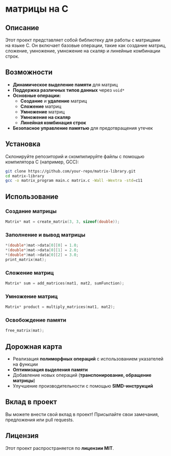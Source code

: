 # матрицы на C

## Описание
Этот проект представляет собой библиотеку для работы с матрицами на языке C. Он включает базовые операции, такие как создание матриц, сложение, умножение, умножение на скаляр и линейные комбинации строк.

## Возможности
- **Динамическое выделение памяти** для матриц  
- **Поддержка различных типов данных** через `void*`  
- **Основные операции:**  
  - **Создание** и **удаление** матриц  
  - **Сложение** матриц  
  - **Умножение** матриц  
  - **Умножение на скаляр**  
  - **Линейная комбинация строк**  
- **Безопасное управление памятью** для предотвращения утечек  

## Установка
Склонируйте репозиторий и скомпилируйте файлы с помощью компилятора C (например, GCC):

```sh
git clone https://github.com/your-repo/matrix-library.git
cd matrix-library
gcc -o matrix_program main.c matrix.c -Wall -Wextra -std=c11
```

## Использование
### Создание матрицы
```c
Matrix* mat = create_matrix(3, 3, sizeof(double));
```

### Заполнение и вывод матрицы
```c
*(double*)mat->data[0][0] = 1.0;
*(double*)mat->data[0][1] = 2.0;
*(double*)mat->data[0][2] = 3.0;
print_matrix(mat);
```

### Сложение матриц
```c
Matrix* sum = add_matrices(mat1, mat2, sumFunction);
```

### Умножение матриц
```c
Matrix* product = multiply_matrices(mat1, mat2);
```

### Освобождение памяти
```c
free_matrix(mat);
```

## Дорожная карта
- Реализация **полиморфных операций** с использованием указателей на функции  
- **Оптимизация выделения памяти**  
- Добавление новых операций (**транспонирование, обращение матрицы**)  
- Улучшение производительности с помощью **SIMD-инструкций**  

## Вклад в проект
Вы можете внести свой вклад в проект! Присылайте свои замечания, предложения или pull requests.

## Лицензия
Этот проект распространяется по **лицензии MIT**.

